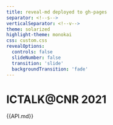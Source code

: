 ```yaml
---
title: reveal-md deployed to gh-pages
separator: <!--s-->
verticalSeparator: <!--v-->
theme: solarized
highlight-theme: monokai
css: custom.css
revealOptions:
  controls: false
  slideNumber: false
  transition: 'slide'
  backgroundTransition: 'fade'
---
```


# ICTALK@CNR 2021

{{API.md}}
